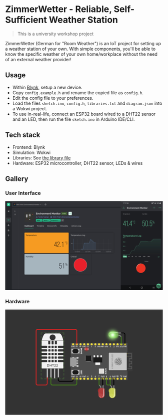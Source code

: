 # ZimmerWetter - Reliable, Self-Sufficient Weather Station

> This is a university workshop project

ZimmerWetter (German for "Room Weather") is an IoT project for setting up a weather station of your own. With simple components, you'll be able to know the specific weather of your own home/workplace without the need of an external weather provider!

## Usage

- Within [Blynk](https://blynk.cloud), setup a new device.
- Copy `config.example.h` and rename the copied file as `config.h`.
- Edit the config file to your preferences.
- Load the files `sketch.ino`, `config.h`, `libraries.txt` and `diagram.json` into a Wokwi project.
- To use in-real-life, connect an ESP32 board wired to a DHT22 sensor and an LED, then run the file `sketch.ino` in Arduino IDE/CLI.

## Tech stack

- Frontend: Blynk
- Simulation: Wokwi
- Libraries: See [the library file](libraries.txt)
- Hardware: ESP32 microcontroller, DHT22 sensor, LEDs & wires

## Gallery

### User Interface

![Preview](images/preview.png)

### Hardware

![Hardware](images/hardware-layout.png)
